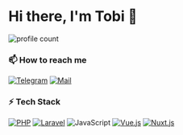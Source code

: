 # Hi there, I'm Tobi 👋

![profile count](https://komarev.com/ghpvc/?username=tschni&color=red)

### 📫 How to reach me
[![Telegram](https://img.shields.io/static/v1?logo=telegram&label=Telegram&message=@tschni&color=26A5E4&longCache=true&style=for-the-badge)](https://t.me/tschni)
[![Mail](https://img.shields.io/static/v1?logo=mail.ru&label=Mail&message=github@schnittger.email&color=lightgray&longCache=true&style=for-the-badge)](mailto:tobias@schnittger-it.de)

### ⚡ Tech Stack
[![PHP](https://img.shields.io/static/v1?label=&message=PHP&logo=php&logoColor=FFFFFF&color=777BB4&longCache=true&style=for-the-badge)](https://www.php.net/)
[![Laravel](https://img.shields.io/static/v1?label=&message=Laravel&logo=laravel&logoColor=FFFFFF&color=FF2D20&longCache=true&style=for-the-badge)](https://laravel.com/)
![JavaScript](https://img.shields.io/static/v1?label=&message=JavaScript&logo=javascript&logoColor=333333&color=F7DF1E&longCache=true&style=for-the-badge)
[![Vue.js](https://img.shields.io/static/v1?label=&message=Vue.js&logo=vue.js&logoColor=FFFFFF&color=4FC08D&longCache=true&style=for-the-badge)](https://vuejs.org/)
[![Nuxt.js](https://img.shields.io/static/v1?label=&message=Nuxt.js&logo=nuxt.js&logoColor=FFFFFF&color=00C58E&longCache=true&style=for-the-badge)](https://nuxtjs.org/)
